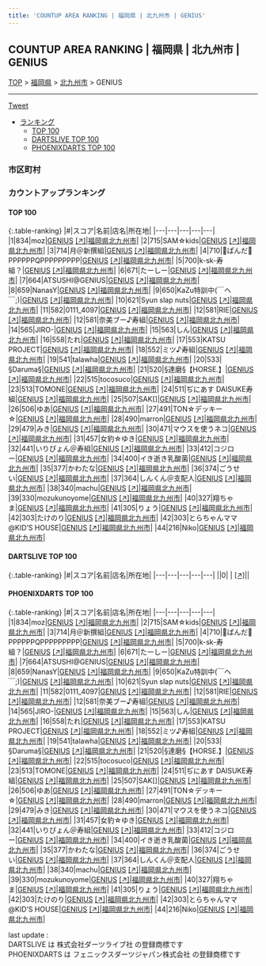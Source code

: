 ```yaml
---
title: 'COUNTUP AREA RANKING | 福岡県 | 北九州市 | GENIUS'
---
```

## COUNTUP AREA RANKING | 福岡県 | 北九州市 | GENIUS

[TOP](/darts/rank/) > [福岡県](/darts/rank/福岡県/) > [北九州市](/darts/rank/福岡県/北九州市/) > GENIUS

___

<a href="https://twitter.com/share?ref_src=twsrc%5Etfw" data-text="COUNTUP AREA RANKING | 福岡県北九州市GENIUS" class="twitter-share-button" data-hashtags="DARTSLIVE,PHOENIXDARTS,darts,ダーツ" data-show-count="false">Tweet</a>

* [ランキング](#カウントアップランキング)
    * [TOP 100](#top-100)
    * [DARTSLIVE TOP 100](#dartslive-top-100)
    * [PHOENIXDARTS TOP 100](#phoenixdarts-top-100)

### 市区町村

<ul>

</ul>

### カウントアップランキング

#### TOP 100



{:.table-ranking}
|#|スコア|名前|店名|所在地|
|---|---|---|---|---|
|1|834|<span class="rank-name-pd">moz</span>|<a href="/darts/rank/shops/6396.html">GENIUS</a> <a href="https://vs.phoenixdarts.com/jp/shop/shopDetailInfo/s_6396?s_seq=6396">[↗]</a>|<a href="/darts/rank/福岡県/北九州市">福岡県北九州市</a>|
|2|715|<span class="rank-name-pd">SAM☆kids</span>|<a href="/darts/rank/shops/6396.html">GENIUS</a> <a href="https://vs.phoenixdarts.com/jp/shop/shopDetailInfo/s_6396?s_seq=6396">[↗]</a>|<a href="/darts/rank/福岡県/北九州市">福岡県北九州市</a>|
|3|714|<span class="rank-name-pd">月＠新撰組</span>|<a href="/darts/rank/shops/6396.html">GENIUS</a> <a href="https://vs.phoenixdarts.com/jp/shop/shopDetailInfo/s_6396?s_seq=6396">[↗]</a>|<a href="/darts/rank/福岡県/北九州市">福岡県北九州市</a>|
|4|710|<span class="rank-name-pd">🐼ぱんだ🐼PPPPPPQPPPPPPPPP</span>|<a href="/darts/rank/shops/6396.html">GENIUS</a> <a href="https://vs.phoenixdarts.com/jp/shop/shopDetailInfo/s_6396?s_seq=6396">[↗]</a>|<a href="/darts/rank/福岡県/北九州市">福岡県北九州市</a>|
|5|700|<span class="rank-name-pd">k-sk-寿組？</span>|<a href="/darts/rank/shops/6396.html">GENIUS</a> <a href="https://vs.phoenixdarts.com/jp/shop/shopDetailInfo/s_6396?s_seq=6396">[↗]</a>|<a href="/darts/rank/福岡県/北九州市">福岡県北九州市</a>|
|6|671|<span class="rank-name-pd">たーしー</span>|<a href="/darts/rank/shops/6396.html">GENIUS</a> <a href="https://vs.phoenixdarts.com/jp/shop/shopDetailInfo/s_6396?s_seq=6396">[↗]</a>|<a href="/darts/rank/福岡県/北九州市">福岡県北九州市</a>|
|7|664|<span class="rank-name-pd">ATSUSHI@GENIUS</span>|<a href="/darts/rank/shops/6396.html">GENIUS</a> <a href="https://vs.phoenixdarts.com/jp/shop/shopDetailInfo/s_6396?s_seq=6396">[↗]</a>|<a href="/darts/rank/福岡県/北九州市">福岡県北九州市</a>|
|8|659|<span class="rank-name-pd">NanasY</span>|<a href="/darts/rank/shops/6396.html">GENIUS</a> <a href="https://vs.phoenixdarts.com/jp/shop/shopDetailInfo/s_6396?s_seq=6396">[↗]</a>|<a href="/darts/rank/福岡県/北九州市">福岡県北九州市</a>|
|9|650|<span class="rank-name-pd">KaZu特訓中(￣ヘ￣;)</span>|<a href="/darts/rank/shops/6396.html">GENIUS</a> <a href="https://vs.phoenixdarts.com/jp/shop/shopDetailInfo/s_6396?s_seq=6396">[↗]</a>|<a href="/darts/rank/福岡県/北九州市">福岡県北九州市</a>|
|10|621|<span class="rank-name-pd">Syun slap nuts</span>|<a href="/darts/rank/shops/6396.html">GENIUS</a> <a href="https://vs.phoenixdarts.com/jp/shop/shopDetailInfo/s_6396?s_seq=6396">[↗]</a>|<a href="/darts/rank/福岡県/北九州市">福岡県北九州市</a>|
|11|582|<span class="rank-name-pd">0111_4097</span>|<a href="/darts/rank/shops/6396.html">GENIUS</a> <a href="https://vs.phoenixdarts.com/jp/shop/shopDetailInfo/s_6396?s_seq=6396">[↗]</a>|<a href="/darts/rank/福岡県/北九州市">福岡県北九州市</a>|
|12|581|<span class="rank-name-pd">RIE</span>|<a href="/darts/rank/shops/6396.html">GENIUS</a> <a href="https://vs.phoenixdarts.com/jp/shop/shopDetailInfo/s_6396?s_seq=6396">[↗]</a>|<a href="/darts/rank/福岡県/北九州市">福岡県北九州市</a>|
|12|581|<span class="rank-name-pd">奈美ブー♪寿組</span>|<a href="/darts/rank/shops/6396.html">GENIUS</a> <a href="https://vs.phoenixdarts.com/jp/shop/shopDetailInfo/s_6396?s_seq=6396">[↗]</a>|<a href="/darts/rank/福岡県/北九州市">福岡県北九州市</a>|
|14|565|<span class="rank-name-pd">JIRO-</span>|<a href="/darts/rank/shops/6396.html">GENIUS</a> <a href="https://vs.phoenixdarts.com/jp/shop/shopDetailInfo/s_6396?s_seq=6396">[↗]</a>|<a href="/darts/rank/福岡県/北九州市">福岡県北九州市</a>|
|15|563|<span class="rank-name-pd">しん</span>|<a href="/darts/rank/shops/6396.html">GENIUS</a> <a href="https://vs.phoenixdarts.com/jp/shop/shopDetailInfo/s_6396?s_seq=6396">[↗]</a>|<a href="/darts/rank/福岡県/北九州市">福岡県北九州市</a>|
|16|558|<span class="rank-name-pd">たれ</span>|<a href="/darts/rank/shops/6396.html">GENIUS</a> <a href="https://vs.phoenixdarts.com/jp/shop/shopDetailInfo/s_6396?s_seq=6396">[↗]</a>|<a href="/darts/rank/福岡県/北九州市">福岡県北九州市</a>|
|17|553|<span class="rank-name-pd">KATSU PROJECT</span>|<a href="/darts/rank/shops/6396.html">GENIUS</a> <a href="https://vs.phoenixdarts.com/jp/shop/shopDetailInfo/s_6396?s_seq=6396">[↗]</a>|<a href="/darts/rank/福岡県/北九州市">福岡県北九州市</a>|
|18|552|<span class="rank-name-pd">ミツ♪寿組</span>|<a href="/darts/rank/shops/6396.html">GENIUS</a> <a href="https://vs.phoenixdarts.com/jp/shop/shopDetailInfo/s_6396?s_seq=6396">[↗]</a>|<a href="/darts/rank/福岡県/北九州市">福岡県北九州市</a>|
|19|541|<span class="rank-name-pd">talawha</span>|<a href="/darts/rank/shops/6396.html">GENIUS</a> <a href="https://vs.phoenixdarts.com/jp/shop/shopDetailInfo/s_6396?s_seq=6396">[↗]</a>|<a href="/darts/rank/福岡県/北九州市">福岡県北九州市</a>|
|20|533|<span class="rank-name-pd">§Daruma§</span>|<a href="/darts/rank/shops/6396.html">GENIUS</a> <a href="https://vs.phoenixdarts.com/jp/shop/shopDetailInfo/s_6396?s_seq=6396">[↗]</a>|<a href="/darts/rank/福岡県/北九州市">福岡県北九州市</a>|
|21|520|<span class="rank-name-pd">§達磨§【HORSE.】</span>|<a href="/darts/rank/shops/6396.html">GENIUS</a> <a href="https://vs.phoenixdarts.com/jp/shop/shopDetailInfo/s_6396?s_seq=6396">[↗]</a>|<a href="/darts/rank/福岡県/北九州市">福岡県北九州市</a>|
|22|515|<span class="rank-name-pd">tocosuco</span>|<a href="/darts/rank/shops/6396.html">GENIUS</a> <a href="https://vs.phoenixdarts.com/jp/shop/shopDetailInfo/s_6396?s_seq=6396">[↗]</a>|<a href="/darts/rank/福岡県/北九州市">福岡県北九州市</a>|
|23|513|<span class="rank-name-pd">TOMONE</span>|<a href="/darts/rank/shops/6396.html">GENIUS</a> <a href="https://vs.phoenixdarts.com/jp/shop/shopDetailInfo/s_6396?s_seq=6396">[↗]</a>|<a href="/darts/rank/福岡県/北九州市">福岡県北九州市</a>|
|24|511|<span class="rank-name-pd">ぢにあす DAISUKE寿組</span>|<a href="/darts/rank/shops/6396.html">GENIUS</a> <a href="https://vs.phoenixdarts.com/jp/shop/shopDetailInfo/s_6396?s_seq=6396">[↗]</a>|<a href="/darts/rank/福岡県/北九州市">福岡県北九州市</a>|
|25|507|<span class="rank-name-pd">SAK[]</span>|<a href="/darts/rank/shops/6396.html">GENIUS</a> <a href="https://vs.phoenixdarts.com/jp/shop/shopDetailInfo/s_6396?s_seq=6396">[↗]</a>|<a href="/darts/rank/福岡県/北九州市">福岡県北九州市</a>|
|26|506|<span class="rank-name-pd">ゆあ</span>|<a href="/darts/rank/shops/6396.html">GENIUS</a> <a href="https://vs.phoenixdarts.com/jp/shop/shopDetailInfo/s_6396?s_seq=6396">[↗]</a>|<a href="/darts/rank/福岡県/北九州市">福岡県北九州市</a>|
|27|491|<span class="rank-name-pd">TON☆デッキー☆</span>|<a href="/darts/rank/shops/6396.html">GENIUS</a> <a href="https://vs.phoenixdarts.com/jp/shop/shopDetailInfo/s_6396?s_seq=6396">[↗]</a>|<a href="/darts/rank/福岡県/北九州市">福岡県北九州市</a>|
|28|490|<span class="rank-name-pd">marron</span>|<a href="/darts/rank/shops/6396.html">GENIUS</a> <a href="https://vs.phoenixdarts.com/jp/shop/shopDetailInfo/s_6396?s_seq=6396">[↗]</a>|<a href="/darts/rank/福岡県/北九州市">福岡県北九州市</a>|
|29|479|<span class="rank-name-pd">みき</span>|<a href="/darts/rank/shops/6396.html">GENIUS</a> <a href="https://vs.phoenixdarts.com/jp/shop/shopDetailInfo/s_6396?s_seq=6396">[↗]</a>|<a href="/darts/rank/福岡県/北九州市">福岡県北九州市</a>|
|30|471|<span class="rank-name-pd">マウスを使うネコ</span>|<a href="/darts/rank/shops/6396.html">GENIUS</a> <a href="https://vs.phoenixdarts.com/jp/shop/shopDetailInfo/s_6396?s_seq=6396">[↗]</a>|<a href="/darts/rank/福岡県/北九州市">福岡県北九州市</a>|
|31|457|<span class="rank-name-pd">女豹☆ゆき</span>|<a href="/darts/rank/shops/6396.html">GENIUS</a> <a href="https://vs.phoenixdarts.com/jp/shop/shopDetailInfo/s_6396?s_seq=6396">[↗]</a>|<a href="/darts/rank/福岡県/北九州市">福岡県北九州市</a>|
|32|441|<span class="rank-name-pd">いりぴょん＠寿組</span>|<a href="/darts/rank/shops/6396.html">GENIUS</a> <a href="https://vs.phoenixdarts.com/jp/shop/shopDetailInfo/s_6396?s_seq=6396">[↗]</a>|<a href="/darts/rank/福岡県/北九州市">福岡県北九州市</a>|
|33|412|<span class="rank-name-pd">コジロー</span>|<a href="/darts/rank/shops/6396.html">GENIUS</a> <a href="https://vs.phoenixdarts.com/jp/shop/shopDetailInfo/s_6396?s_seq=6396">[↗]</a>|<a href="/darts/rank/福岡県/北九州市">福岡県北九州市</a>|
|34|400|<span class="rank-name-pd">イき逝き乳酸菌</span>|<a href="/darts/rank/shops/6396.html">GENIUS</a> <a href="https://vs.phoenixdarts.com/jp/shop/shopDetailInfo/s_6396?s_seq=6396">[↗]</a>|<a href="/darts/rank/福岡県/北九州市">福岡県北九州市</a>|
|35|377|<span class="rank-name-pd">かわたな</span>|<a href="/darts/rank/shops/6396.html">GENIUS</a> <a href="https://vs.phoenixdarts.com/jp/shop/shopDetailInfo/s_6396?s_seq=6396">[↗]</a>|<a href="/darts/rank/福岡県/北九州市">福岡県北九州市</a>|
|36|374|<span class="rank-name-pd">ごうせい</span>|<a href="/darts/rank/shops/6396.html">GENIUS</a> <a href="https://vs.phoenixdarts.com/jp/shop/shopDetailInfo/s_6396?s_seq=6396">[↗]</a>|<a href="/darts/rank/福岡県/北九州市">福岡県北九州市</a>|
|37|364|<span class="rank-name-pd">しんくん＠支配人</span>|<a href="/darts/rank/shops/6396.html">GENIUS</a> <a href="https://vs.phoenixdarts.com/jp/shop/shopDetailInfo/s_6396?s_seq=6396">[↗]</a>|<a href="/darts/rank/福岡県/北九州市">福岡県北九州市</a>|
|38|340|<span class="rank-name-pd">machu</span>|<a href="/darts/rank/shops/6396.html">GENIUS</a> <a href="https://vs.phoenixdarts.com/jp/shop/shopDetailInfo/s_6396?s_seq=6396">[↗]</a>|<a href="/darts/rank/福岡県/北九州市">福岡県北九州市</a>|
|39|330|<span class="rank-name-pd">mozukunoyome</span>|<a href="/darts/rank/shops/6396.html">GENIUS</a> <a href="https://vs.phoenixdarts.com/jp/shop/shopDetailInfo/s_6396?s_seq=6396">[↗]</a>|<a href="/darts/rank/福岡県/北九州市">福岡県北九州市</a>|
|40|327|<span class="rank-name-pd">翔ちゃま</span>|<a href="/darts/rank/shops/6396.html">GENIUS</a> <a href="https://vs.phoenixdarts.com/jp/shop/shopDetailInfo/s_6396?s_seq=6396">[↗]</a>|<a href="/darts/rank/福岡県/北九州市">福岡県北九州市</a>|
|41|305|<span class="rank-name-pd">りょう</span>|<a href="/darts/rank/shops/6396.html">GENIUS</a> <a href="https://vs.phoenixdarts.com/jp/shop/shopDetailInfo/s_6396?s_seq=6396">[↗]</a>|<a href="/darts/rank/福岡県/北九州市">福岡県北九州市</a>|
|42|303|<span class="rank-name-pd">たけのり</span>|<a href="/darts/rank/shops/6396.html">GENIUS</a> <a href="https://vs.phoenixdarts.com/jp/shop/shopDetailInfo/s_6396?s_seq=6396">[↗]</a>|<a href="/darts/rank/福岡県/北九州市">福岡県北九州市</a>|
|42|303|<span class="rank-name-pd">とらちゃんママ@KID’S HOUSE</span>|<a href="/darts/rank/shops/6396.html">GENIUS</a> <a href="https://vs.phoenixdarts.com/jp/shop/shopDetailInfo/s_6396?s_seq=6396">[↗]</a>|<a href="/darts/rank/福岡県/北九州市">福岡県北九州市</a>|
|44|216|<span class="rank-name-pd">Niko</span>|<a href="/darts/rank/shops/6396.html">GENIUS</a> <a href="https://vs.phoenixdarts.com/jp/shop/shopDetailInfo/s_6396?s_seq=6396">[↗]</a>|<a href="/darts/rank/福岡県/北九州市">福岡県北九州市</a>|


#### DARTSLIVE TOP 100



{:.table-ranking}
|#|スコア|名前|店名|所在地|
|---|---|---|---|---|
||0|<span class="rank-name-dl"> </span>|<a href="/darts/rank/shops/.html"></a> <a href="">[↗]</a>|<a href="/darts/rank//"></a>|


#### PHOENIXDARTS TOP 100



{:.table-ranking}
|#|スコア|名前|店名|所在地|
|---|---|---|---|---|
|1|834|<span class="rank-name-pd">moz</span>|<a href="/darts/rank/shops/6396.html">GENIUS</a> <a href="https://vs.phoenixdarts.com/jp/shop/shopDetailInfo/s_6396?s_seq=6396">[↗]</a>|<a href="/darts/rank/福岡県/北九州市">福岡県北九州市</a>|
|2|715|<span class="rank-name-pd">SAM☆kids</span>|<a href="/darts/rank/shops/6396.html">GENIUS</a> <a href="https://vs.phoenixdarts.com/jp/shop/shopDetailInfo/s_6396?s_seq=6396">[↗]</a>|<a href="/darts/rank/福岡県/北九州市">福岡県北九州市</a>|
|3|714|<span class="rank-name-pd">月＠新撰組</span>|<a href="/darts/rank/shops/6396.html">GENIUS</a> <a href="https://vs.phoenixdarts.com/jp/shop/shopDetailInfo/s_6396?s_seq=6396">[↗]</a>|<a href="/darts/rank/福岡県/北九州市">福岡県北九州市</a>|
|4|710|<span class="rank-name-pd">🐼ぱんだ🐼PPPPPPQPPPPPPPPP</span>|<a href="/darts/rank/shops/6396.html">GENIUS</a> <a href="https://vs.phoenixdarts.com/jp/shop/shopDetailInfo/s_6396?s_seq=6396">[↗]</a>|<a href="/darts/rank/福岡県/北九州市">福岡県北九州市</a>|
|5|700|<span class="rank-name-pd">k-sk-寿組？</span>|<a href="/darts/rank/shops/6396.html">GENIUS</a> <a href="https://vs.phoenixdarts.com/jp/shop/shopDetailInfo/s_6396?s_seq=6396">[↗]</a>|<a href="/darts/rank/福岡県/北九州市">福岡県北九州市</a>|
|6|671|<span class="rank-name-pd">たーしー</span>|<a href="/darts/rank/shops/6396.html">GENIUS</a> <a href="https://vs.phoenixdarts.com/jp/shop/shopDetailInfo/s_6396?s_seq=6396">[↗]</a>|<a href="/darts/rank/福岡県/北九州市">福岡県北九州市</a>|
|7|664|<span class="rank-name-pd">ATSUSHI@GENIUS</span>|<a href="/darts/rank/shops/6396.html">GENIUS</a> <a href="https://vs.phoenixdarts.com/jp/shop/shopDetailInfo/s_6396?s_seq=6396">[↗]</a>|<a href="/darts/rank/福岡県/北九州市">福岡県北九州市</a>|
|8|659|<span class="rank-name-pd">NanasY</span>|<a href="/darts/rank/shops/6396.html">GENIUS</a> <a href="https://vs.phoenixdarts.com/jp/shop/shopDetailInfo/s_6396?s_seq=6396">[↗]</a>|<a href="/darts/rank/福岡県/北九州市">福岡県北九州市</a>|
|9|650|<span class="rank-name-pd">KaZu特訓中(￣ヘ￣;)</span>|<a href="/darts/rank/shops/6396.html">GENIUS</a> <a href="https://vs.phoenixdarts.com/jp/shop/shopDetailInfo/s_6396?s_seq=6396">[↗]</a>|<a href="/darts/rank/福岡県/北九州市">福岡県北九州市</a>|
|10|621|<span class="rank-name-pd">Syun slap nuts</span>|<a href="/darts/rank/shops/6396.html">GENIUS</a> <a href="https://vs.phoenixdarts.com/jp/shop/shopDetailInfo/s_6396?s_seq=6396">[↗]</a>|<a href="/darts/rank/福岡県/北九州市">福岡県北九州市</a>|
|11|582|<span class="rank-name-pd">0111_4097</span>|<a href="/darts/rank/shops/6396.html">GENIUS</a> <a href="https://vs.phoenixdarts.com/jp/shop/shopDetailInfo/s_6396?s_seq=6396">[↗]</a>|<a href="/darts/rank/福岡県/北九州市">福岡県北九州市</a>|
|12|581|<span class="rank-name-pd">RIE</span>|<a href="/darts/rank/shops/6396.html">GENIUS</a> <a href="https://vs.phoenixdarts.com/jp/shop/shopDetailInfo/s_6396?s_seq=6396">[↗]</a>|<a href="/darts/rank/福岡県/北九州市">福岡県北九州市</a>|
|12|581|<span class="rank-name-pd">奈美ブー♪寿組</span>|<a href="/darts/rank/shops/6396.html">GENIUS</a> <a href="https://vs.phoenixdarts.com/jp/shop/shopDetailInfo/s_6396?s_seq=6396">[↗]</a>|<a href="/darts/rank/福岡県/北九州市">福岡県北九州市</a>|
|14|565|<span class="rank-name-pd">JIRO-</span>|<a href="/darts/rank/shops/6396.html">GENIUS</a> <a href="https://vs.phoenixdarts.com/jp/shop/shopDetailInfo/s_6396?s_seq=6396">[↗]</a>|<a href="/darts/rank/福岡県/北九州市">福岡県北九州市</a>|
|15|563|<span class="rank-name-pd">しん</span>|<a href="/darts/rank/shops/6396.html">GENIUS</a> <a href="https://vs.phoenixdarts.com/jp/shop/shopDetailInfo/s_6396?s_seq=6396">[↗]</a>|<a href="/darts/rank/福岡県/北九州市">福岡県北九州市</a>|
|16|558|<span class="rank-name-pd">たれ</span>|<a href="/darts/rank/shops/6396.html">GENIUS</a> <a href="https://vs.phoenixdarts.com/jp/shop/shopDetailInfo/s_6396?s_seq=6396">[↗]</a>|<a href="/darts/rank/福岡県/北九州市">福岡県北九州市</a>|
|17|553|<span class="rank-name-pd">KATSU PROJECT</span>|<a href="/darts/rank/shops/6396.html">GENIUS</a> <a href="https://vs.phoenixdarts.com/jp/shop/shopDetailInfo/s_6396?s_seq=6396">[↗]</a>|<a href="/darts/rank/福岡県/北九州市">福岡県北九州市</a>|
|18|552|<span class="rank-name-pd">ミツ♪寿組</span>|<a href="/darts/rank/shops/6396.html">GENIUS</a> <a href="https://vs.phoenixdarts.com/jp/shop/shopDetailInfo/s_6396?s_seq=6396">[↗]</a>|<a href="/darts/rank/福岡県/北九州市">福岡県北九州市</a>|
|19|541|<span class="rank-name-pd">talawha</span>|<a href="/darts/rank/shops/6396.html">GENIUS</a> <a href="https://vs.phoenixdarts.com/jp/shop/shopDetailInfo/s_6396?s_seq=6396">[↗]</a>|<a href="/darts/rank/福岡県/北九州市">福岡県北九州市</a>|
|20|533|<span class="rank-name-pd">§Daruma§</span>|<a href="/darts/rank/shops/6396.html">GENIUS</a> <a href="https://vs.phoenixdarts.com/jp/shop/shopDetailInfo/s_6396?s_seq=6396">[↗]</a>|<a href="/darts/rank/福岡県/北九州市">福岡県北九州市</a>|
|21|520|<span class="rank-name-pd">§達磨§【HORSE.】</span>|<a href="/darts/rank/shops/6396.html">GENIUS</a> <a href="https://vs.phoenixdarts.com/jp/shop/shopDetailInfo/s_6396?s_seq=6396">[↗]</a>|<a href="/darts/rank/福岡県/北九州市">福岡県北九州市</a>|
|22|515|<span class="rank-name-pd">tocosuco</span>|<a href="/darts/rank/shops/6396.html">GENIUS</a> <a href="https://vs.phoenixdarts.com/jp/shop/shopDetailInfo/s_6396?s_seq=6396">[↗]</a>|<a href="/darts/rank/福岡県/北九州市">福岡県北九州市</a>|
|23|513|<span class="rank-name-pd">TOMONE</span>|<a href="/darts/rank/shops/6396.html">GENIUS</a> <a href="https://vs.phoenixdarts.com/jp/shop/shopDetailInfo/s_6396?s_seq=6396">[↗]</a>|<a href="/darts/rank/福岡県/北九州市">福岡県北九州市</a>|
|24|511|<span class="rank-name-pd">ぢにあす DAISUKE寿組</span>|<a href="/darts/rank/shops/6396.html">GENIUS</a> <a href="https://vs.phoenixdarts.com/jp/shop/shopDetailInfo/s_6396?s_seq=6396">[↗]</a>|<a href="/darts/rank/福岡県/北九州市">福岡県北九州市</a>|
|25|507|<span class="rank-name-pd">SAK[]</span>|<a href="/darts/rank/shops/6396.html">GENIUS</a> <a href="https://vs.phoenixdarts.com/jp/shop/shopDetailInfo/s_6396?s_seq=6396">[↗]</a>|<a href="/darts/rank/福岡県/北九州市">福岡県北九州市</a>|
|26|506|<span class="rank-name-pd">ゆあ</span>|<a href="/darts/rank/shops/6396.html">GENIUS</a> <a href="https://vs.phoenixdarts.com/jp/shop/shopDetailInfo/s_6396?s_seq=6396">[↗]</a>|<a href="/darts/rank/福岡県/北九州市">福岡県北九州市</a>|
|27|491|<span class="rank-name-pd">TON☆デッキー☆</span>|<a href="/darts/rank/shops/6396.html">GENIUS</a> <a href="https://vs.phoenixdarts.com/jp/shop/shopDetailInfo/s_6396?s_seq=6396">[↗]</a>|<a href="/darts/rank/福岡県/北九州市">福岡県北九州市</a>|
|28|490|<span class="rank-name-pd">marron</span>|<a href="/darts/rank/shops/6396.html">GENIUS</a> <a href="https://vs.phoenixdarts.com/jp/shop/shopDetailInfo/s_6396?s_seq=6396">[↗]</a>|<a href="/darts/rank/福岡県/北九州市">福岡県北九州市</a>|
|29|479|<span class="rank-name-pd">みき</span>|<a href="/darts/rank/shops/6396.html">GENIUS</a> <a href="https://vs.phoenixdarts.com/jp/shop/shopDetailInfo/s_6396?s_seq=6396">[↗]</a>|<a href="/darts/rank/福岡県/北九州市">福岡県北九州市</a>|
|30|471|<span class="rank-name-pd">マウスを使うネコ</span>|<a href="/darts/rank/shops/6396.html">GENIUS</a> <a href="https://vs.phoenixdarts.com/jp/shop/shopDetailInfo/s_6396?s_seq=6396">[↗]</a>|<a href="/darts/rank/福岡県/北九州市">福岡県北九州市</a>|
|31|457|<span class="rank-name-pd">女豹☆ゆき</span>|<a href="/darts/rank/shops/6396.html">GENIUS</a> <a href="https://vs.phoenixdarts.com/jp/shop/shopDetailInfo/s_6396?s_seq=6396">[↗]</a>|<a href="/darts/rank/福岡県/北九州市">福岡県北九州市</a>|
|32|441|<span class="rank-name-pd">いりぴょん＠寿組</span>|<a href="/darts/rank/shops/6396.html">GENIUS</a> <a href="https://vs.phoenixdarts.com/jp/shop/shopDetailInfo/s_6396?s_seq=6396">[↗]</a>|<a href="/darts/rank/福岡県/北九州市">福岡県北九州市</a>|
|33|412|<span class="rank-name-pd">コジロー</span>|<a href="/darts/rank/shops/6396.html">GENIUS</a> <a href="https://vs.phoenixdarts.com/jp/shop/shopDetailInfo/s_6396?s_seq=6396">[↗]</a>|<a href="/darts/rank/福岡県/北九州市">福岡県北九州市</a>|
|34|400|<span class="rank-name-pd">イき逝き乳酸菌</span>|<a href="/darts/rank/shops/6396.html">GENIUS</a> <a href="https://vs.phoenixdarts.com/jp/shop/shopDetailInfo/s_6396?s_seq=6396">[↗]</a>|<a href="/darts/rank/福岡県/北九州市">福岡県北九州市</a>|
|35|377|<span class="rank-name-pd">かわたな</span>|<a href="/darts/rank/shops/6396.html">GENIUS</a> <a href="https://vs.phoenixdarts.com/jp/shop/shopDetailInfo/s_6396?s_seq=6396">[↗]</a>|<a href="/darts/rank/福岡県/北九州市">福岡県北九州市</a>|
|36|374|<span class="rank-name-pd">ごうせい</span>|<a href="/darts/rank/shops/6396.html">GENIUS</a> <a href="https://vs.phoenixdarts.com/jp/shop/shopDetailInfo/s_6396?s_seq=6396">[↗]</a>|<a href="/darts/rank/福岡県/北九州市">福岡県北九州市</a>|
|37|364|<span class="rank-name-pd">しんくん＠支配人</span>|<a href="/darts/rank/shops/6396.html">GENIUS</a> <a href="https://vs.phoenixdarts.com/jp/shop/shopDetailInfo/s_6396?s_seq=6396">[↗]</a>|<a href="/darts/rank/福岡県/北九州市">福岡県北九州市</a>|
|38|340|<span class="rank-name-pd">machu</span>|<a href="/darts/rank/shops/6396.html">GENIUS</a> <a href="https://vs.phoenixdarts.com/jp/shop/shopDetailInfo/s_6396?s_seq=6396">[↗]</a>|<a href="/darts/rank/福岡県/北九州市">福岡県北九州市</a>|
|39|330|<span class="rank-name-pd">mozukunoyome</span>|<a href="/darts/rank/shops/6396.html">GENIUS</a> <a href="https://vs.phoenixdarts.com/jp/shop/shopDetailInfo/s_6396?s_seq=6396">[↗]</a>|<a href="/darts/rank/福岡県/北九州市">福岡県北九州市</a>|
|40|327|<span class="rank-name-pd">翔ちゃま</span>|<a href="/darts/rank/shops/6396.html">GENIUS</a> <a href="https://vs.phoenixdarts.com/jp/shop/shopDetailInfo/s_6396?s_seq=6396">[↗]</a>|<a href="/darts/rank/福岡県/北九州市">福岡県北九州市</a>|
|41|305|<span class="rank-name-pd">りょう</span>|<a href="/darts/rank/shops/6396.html">GENIUS</a> <a href="https://vs.phoenixdarts.com/jp/shop/shopDetailInfo/s_6396?s_seq=6396">[↗]</a>|<a href="/darts/rank/福岡県/北九州市">福岡県北九州市</a>|
|42|303|<span class="rank-name-pd">たけのり</span>|<a href="/darts/rank/shops/6396.html">GENIUS</a> <a href="https://vs.phoenixdarts.com/jp/shop/shopDetailInfo/s_6396?s_seq=6396">[↗]</a>|<a href="/darts/rank/福岡県/北九州市">福岡県北九州市</a>|
|42|303|<span class="rank-name-pd">とらちゃんママ@KID’S HOUSE</span>|<a href="/darts/rank/shops/6396.html">GENIUS</a> <a href="https://vs.phoenixdarts.com/jp/shop/shopDetailInfo/s_6396?s_seq=6396">[↗]</a>|<a href="/darts/rank/福岡県/北九州市">福岡県北九州市</a>|
|44|216|<span class="rank-name-pd">Niko</span>|<a href="/darts/rank/shops/6396.html">GENIUS</a> <a href="https://vs.phoenixdarts.com/jp/shop/shopDetailInfo/s_6396?s_seq=6396">[↗]</a>|<a href="/darts/rank/福岡県/北九州市">福岡県北九州市</a>|


<div class="footer border-top border-gray-light mt-5 pt-3 text-right text-gray">
    last update : <span style="font-weight: italic" id="foot_last_modified"></span><br />
    DARTSLIVE は 株式会社ダーツライブ社 の登録商標です<br />
    PHOENIXDARTS は フェニックスダーツジャパン株式会社 の登録商標です<br />
</div>

<script src="https://cdnjs.cloudflare.com/ajax/libs/jquery.tablesorter/2.31.3/js/jquery.tablesorter.min.js" integrity="sha512-qzgd5cYSZcosqpzpn7zF2ZId8f/8CHmFKZ8j7mU4OUXTNRd5g+ZHBPsgKEwoqxCtdQvExE5LprwwPAgoicguNg==" crossorigin="anonymous" referrerpolicy="no-referrer"></script>
<link rel="stylesheet" href="https://cdnjs.cloudflare.com/ajax/libs/jquery.tablesorter/2.31.3/css/theme.default.min.css" integrity="sha512-wghhOJkjQX0Lh3NSWvNKeZ0ZpNn+SPVXX1Qyc9OCaogADktxrBiBdKGDoqVUOyhStvMBmJQ8ZdMHiR3wuEq8+w==" crossorigin="anonymous" referrerpolicy="no-referrer" />
<script>
$(function() {
    $(".table-ranking").tablesorter({sortList:[[0, 0]]});
    $("#foot_last_modified").text(formatDate(new Date(document.lastModified), 'yyyy-MM-dd HH:mm:ss'));
});
</script>

<script async src="https://platform.twitter.com/widgets.js" charset="utf-8"></script>